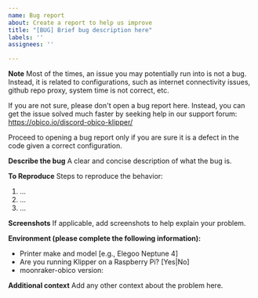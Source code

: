 ```yaml
---
name: Bug report
about: Create a report to help us improve
title: "[BUG] Brief bug description here"
labels: ''
assignees: ''

---
```


**Note**
Most of the times, an issue you may potentially run into is not a bug. Instead, it is related to configurations, such as internet connectivity issues, github repo proxy, system time is not correct, etc.

If you are not sure, please don't open a bug report here. Instead, you can get the issue solved much faster by seeking help in our support forum: https://obico.io/discord-obico-klipper/

Proceed to opening a bug report only if you are sure it is a defect in the code given a correct configuration.

**Describe the bug**
A clear and concise description of what the bug is.

**To Reproduce**
Steps to reproduce the behavior:
1. ...
2. ...
3. ...

**Screenshots**
If applicable, add screenshots to help explain your problem.

**Environment (please complete the following information):**
 - Printer make and model [e.g., Elegoo Neptune 4]
 - Are you running Klipper on a Raspberry Pi? [Yes|No]
 - moonraker-obico version:

**Additional context**
Add any other context about the problem here.
